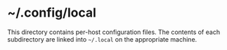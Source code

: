 # ~/.config/local

This directory contains per-host configuration files. The contents of each
subdirectory are linked into `~/.local` on the appropriate machine.
